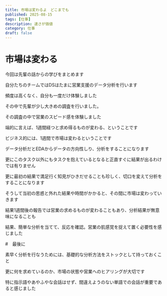```yaml
---
title: 市場は変わるよ　どこまでも
published: 2025-08-15
tags: [仕事]
description: 速さが価値
category: 仕事
draft: false
---
```


# 市場は変わる

今回は先輩の話からの学びをまとめます

自分たちのチームではDSはたまに営業支援のデータ分析を行います

頻度は高くなく、自分も一度だけ体験しました

その中で先輩が少し大きめの調査を行いました。

その調査の中で営業のスピード感を体験しました

端的に言えば、1週間経つと求め得るものが変わる、ということです

ビジネス的には、1週間で市場は変わるということです

データ分析だとEDAからデータの方向性しり、分析をすることになります

更にこのタスク以外にもタスクを抱えているとなると正直すぐに結果が出るわけでは有りません

更に最初の結果で満足行く知見がひきだせることも珍しく、切口を変えて分析をすることになります

そうして当初の思惑と外れた結果や時間がかかると、その間に市場は変わっていきます

結果1週間後の報告では営業の求めるものが変わることもあり、分析結果が無意味になることも

結果、簡単な分析を当てて、反応を確認。営業の肌感覚を捉えて置く必要性を感じました

#　最後に

素早く分析を行なうためには、基礎的な分析方法をストックとして持っておくこと

更に何を求めているのか、市場の状態や営業へのヒアリングが大切です

特に指示語やあやふやな会話はせず、間違えようのない単語での会話が重要であると感じました
